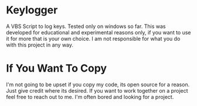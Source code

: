 # Keylogger
A VBS Script to log keys. Tested only on windows so far. This was developed for educational and experimental reasons only, if you want to use it for more that is your own choice. I am not responsible for what you do with this project in any way.

# If You Want To Copy
I'm not going to be upset if you copy my code, its open source for a reason. Just give credit where its desired. If you want to work together on a project feel free to reach out to me. I'm often bored and looking for a project.
